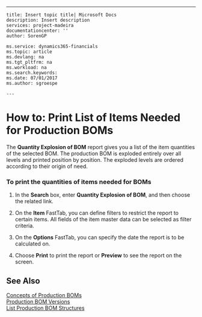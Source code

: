 ---
    title: Insert topic title| Microsoft Docs
    description: Insert description
    services: project-madeira
    documentationcenter: ''
    author: SorenGP

    ms.service: dynamics365-financials
    ms.topic: article
    ms.devlang: na
    ms.tgt_pltfrm: na
    ms.workload: na
    ms.search.keywords:
    ms.date: 07/01/2017
    ms.author: sgroespe

    ---
# How to: Print List of Items Needed for Production BOMs
The **Quantity Explosion of BOM** report gives you a list of the item quantities of the selected BOM. The production BOM is exploded entirely over all levels and printed position by position. The exploded levels are ordered according to their origin of need.  
  
### To print the quantities of items needed for BOMs  
  
1.  In the **Search** box, enter **Quantity Explosion of BOM**, and then choose the related link.  
  
2.  On the **Item** FastTab, you can define filters to restrict the report to certain items. All fields of the item master data can be selected as filter criteria.  
  
3.  On the **Options** FastTab, you can specify the date the report is to be calculated on.  
  
4.  Choose **Print** to print the report or **Preview** to see the report on the screen.  
  
## See Also  
 [Concepts of Production BOMs](../concepts-of-production-boms.md)   
 [Production BOM Versions](../production-bom-versions.md)   
 [List Production BOM Structures](../list-production-bom-structures.md)